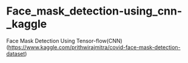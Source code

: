 # Face_mask_detection-using_cnn-_kaggle
Face Mask Detection Using Tensor-flow(CNN)(https://www.kaggle.com/prithwirajmitra/covid-face-mask-detection-dataset)

